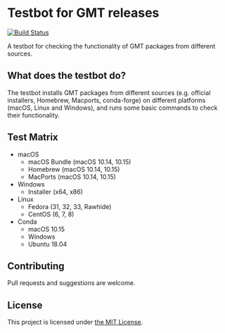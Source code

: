 # Testbot for GMT releases

[![Build Status](https://dev.azure.com/GenericMappingTools/gmt-release-test-bot/_apis/build/status/GenericMappingTools.gmt-release-testbot?branchName=master)](https://dev.azure.com/GenericMappingTools/gmt-release-test-bot/_build/latest?definitionId=5&branchName=master)

A testbot for checking the functionality of GMT packages from different sources.

## What does the testbot do?

The testbot installs GMT packages
from different sources (e.g. official installers, Homebrew, Macports, conda-forge)
on different platforms (macOS, Linux and Windows),
and runs some basic commands to check their functionality.

## Test Matrix

- macOS
  - macOS Bundle (macOS 10.14, 10.15)
  - Homebrew (macOS 10.14, 10.15)
  - MacPorts (macOS 10.14, 10.15)
- Windows
  - Installer (x64, x86)
- Linux
  - Fedora (31, 32, 33, Rawhide)
  - CentOS (6, 7, 8)
- Conda
  - macOS 10.15
  - Windows
  - Ubuntu 18.04

## Contributing

Pull requests and suggestions are welcome.

## License

This project is licensed under [the MIT License](LICENSE).

